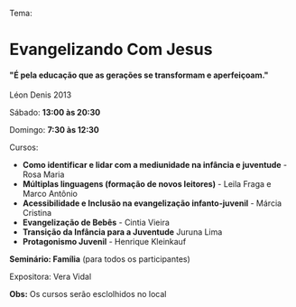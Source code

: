Tema:
# Evangelizando Com Jesus
#### "É pela educação que as gerações se transformam e aperfeiçoam."
Léon Denis 2013


Sábado: **13:00 às 20:30**

Domingo: **7:30 às 12:30**


Cursos:
- **Como identificar e lidar com a mediunidade na infância e juventude** - Rosa Maria
- **Múltiplas linguagens (formação de novos leitores)** - Leila Fraga e Marco Antônio
- **Acessibilidade e Inclusão na evangelização infanto-juvenil** - Márcia Cristina
- **Evangelização de Bebês** - Cintia Vieira
- **Transição da Infância para a Juventude** Juruna Lima
- **Protagonismo Juvenil** - Henrique Kleinkauf


**Seminário: Família** (para todos os participantes)

Expositora: Vera Vidal


**Obs:** Os cursos serão esclolhidos no local

